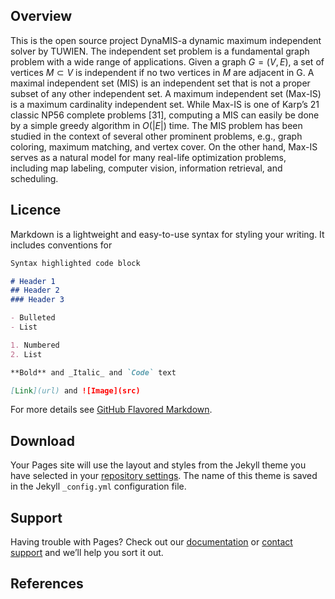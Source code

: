 <script type="text/javascript"
   src="http://cdn.mathjax.org/mathjax/latest/MathJax.js?config=TeX-AMS-MML_HTMLorMML">
</script>
## Overview

This is the open source project DynaMIS-a dynamic maximum independent solver by TUWIEN. The independent set problem is a fundamental graph problem with a wide range of applications. Given a graph $G = (V, E)$, a set of vertices $M \subset V$ is independent if no two vertices in $M$ are adjacent in G. A maximal independent set (MIS) is an independent set that
is not a proper subset of any other independent set. A maximum independent set (Max-IS)
is a maximum cardinality independent set. While Max-IS is one of Karp’s 21 classic NP56 complete problems [31], computing a MIS can easily be done by a simple greedy algorithm in
$O(|E|)$ time. The MIS problem has been studied in the context of several other prominent
problems, e.g., graph coloring, maximum matching, and vertex cover. On the
other hand, Max-IS serves as a natural model for many real-life optimization problems,
including map labeling, computer vision, information retrieval, and scheduling.

## Licence

Markdown is a lightweight and easy-to-use syntax for styling your writing. It includes conventions for

```markdown
Syntax highlighted code block

# Header 1
## Header 2
### Header 3

- Bulleted
- List

1. Numbered
2. List

**Bold** and _Italic_ and `Code` text

[Link](url) and ![Image](src)
```

For more details see [GitHub Flavored Markdown](https://guides.github.com/features/mastering-markdown/).

## Download

Your Pages site will use the layout and styles from the Jekyll theme you have selected in your [repository settings](https://github.com/GPLi-TUWIEN/dynaMIS/settings). The name of this theme is saved in the Jekyll `_config.yml` configuration file.

## Support

Having trouble with Pages? Check out our [documentation](https://help.github.com/categories/github-pages-basics/) or [contact support](https://github.com/contact) and we’ll help you sort it out.
## References
